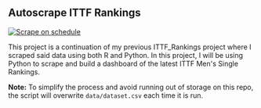 ## Autoscrape ITTF Rankings

[![Scrape on schedule](https://github.com/kenf1/ITTF-Autoscrape/actions/workflows/actions.yml/badge.svg)](https://github.com/kenf1/ITTF-Autoscrape/actions/workflows/actions.yml)

This project is a continuation of my previous ITTF_Rankings project where I scraped said data using both R and Python. In this project, I will be using Python to scrape and build a dashboard of the latest ITTF Men's Single Rankings.

__Note:__ To simplify the process and avoid running out of storage on this repo, the script will overwrite `data/dataset.csv` each time it is run.